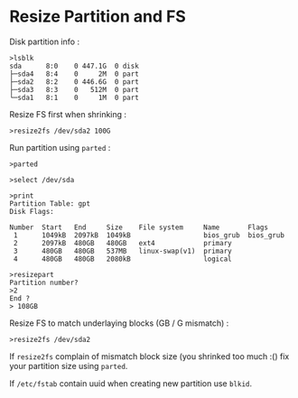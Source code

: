 # Resize Partition and FS

Disk partition info :
```
>lsblk
sda      8:0    0 447.1G  0 disk 
├─sda4   8:4    0     2M  0 part 
├─sda2   8:2    0 446.6G  0 part 
├─sda3   8:3    0   512M  0 part 
└─sda1   8:1    0     1M  0 part 
```

Resize FS first when shrinking :
```
>resize2fs /dev/sda2 100G
```

Run partition using `parted` :
```
>parted

>select /dev/sda

>print
Partition Table: gpt
Disk Flags: 

Number  Start   End     Size    File system     Name       Flags
 1      1049kB  2097kB  1049kB                  bios_grub  bios_grub
 2      2097kB  480GB   480GB   ext4            primary
 3      480GB   480GB   537MB   linux-swap(v1)  primary
 4      480GB   480GB   2080kB                  logical

>resizepart
Partition number?
>2
End ?
> 108GB
```

Resize FS to match underlaying blocks (GB / G mismatch) :
```
>resize2fs /dev/sda2
```

If `resize2fs` complain of mismatch block size (you shrinked too much :() fix your partition size using `parted`.

If `/etc/fstab` contain uuid when creating new partition use `blkid`.